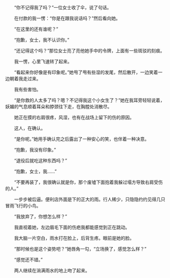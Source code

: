 　　“你不记得我了吗？”一位女士收了伞，说了句话。

　　在付款的我一愣：“你是在跟我说话吗？”然后看向她。

　　“在这里的还有谁呢？”

　　“抱歉，女士，我不认识你。”

　　“还记得这个吗？”那位女士亮了亮他她手中的令牌，上面有一些斑驳的刻痕。

　　我一愣，心里飞速转了起来。

　　“看起来你好像是有印象呢。”她甩了甩有些湿的发尾，然后散开，一边笑着一边朝着我走过来。

　　我有些害怕。

　　“是你救的人太多了吗？嗯？不记得我这个小女生了？”她在我耳旁轻轻说着，妖媚的气息顺着耳朵和脖颈往下走，在胸膛处消散尽。

　　她正在摸的右肩很疼，风湿，也有在战场上留下的伤的原因。

　　这人，在确认。

　　“是你呢。”她用手确认完之后露出了一种安心的笑，也伴着一种决意。

　　“抱歉，我没有印象。”

　　“退役后就吃这种东西吗？”

　　“抱歉，女士，我……”

　　“不要再装了，我很确认就是你，那个废墟下面抱着我躲过塌方导致右肩受伤的人。”

　　一步步被后逼。便利店外面是下的正大的雨。行人稀少，只隐隐约约见得几只冒雨飞行的小鸟。

　　“我放弃了，你想怎么样？”

　　我直视着她，左边眉毛下面的伤疤我都能感觉到正在跳动。



　　我大脑一片空白，雨水打在脸上，后背生疼。眼前是她的脸。

　　“那时候也是这个姿势吧？”她唇角一勾，“立场换了，感觉怎么样？”

　　“感觉还不错。”

　　两人继续在淌满雨水的地上吻了起来。



